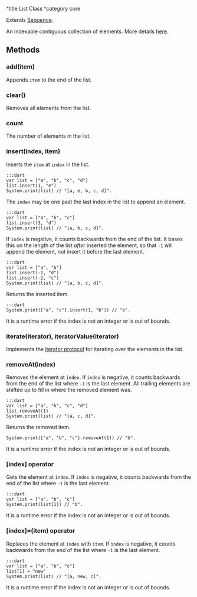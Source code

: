 ^title List Class
^category core

Extends [Sequence](sequence.html).

An indexable contiguous collection of elements. More details [here](../lists.html).

## Methods

### **add**(item)

Appends `item` to the end of the list.

### **clear**()

Removes all elements from the list.

### **count**

The number of elements in the list.

### **insert**(index, item)

Inserts the `item` at `index` in the list.

    :::dart
    var list = ["a", "b", "c", "d"]
    list.insert(1, "e")
    System.print(list) // "[a, e, b, c, d]".

The `index` may be one past the last index in the list to append an element.

    :::dart
    var list = ["a", "b", "c"]
    list.insert(3, "d")
    System.print(list) // "[a, b, c, d]".

If `index` is negative, it counts backwards from the end of the list. It bases this on the length of the list *after* inserted the element, so that `-1` will append the element, not insert it before the last element.

    :::dart
    var list = ["a", "b"]
    list.insert(-1, "d")
    list.insert(-2, "c")
    System.print(list) // "[a, b, c, d]".

Returns the inserted item.

    :::dart
    System.print(["a", "c"].insert(1, "b")) // "b".

It is a runtime error if the index is not an integer or is out of bounds.

### **iterate**(iterator), **iteratorValue**(iterator)

Implements the [iterator protocol](../control-flow.html#the-iterator-protocol)
for iterating over the elements in the list.

### **removeAt**(index)

Removes the element at `index`. If `index` is negative, it counts backwards
from the end of the list where `-1` is the last element. All trailing elements
are shifted up to fill in where the removed element was.

    :::dart
    var list = ["a", "b", "c", "d"]
    list.removeAt(1)
    System.print(list) // "[a, c, d]".

Returns the removed item.

    System.print(["a", "b", "c"].removeAt(1)) // "b".

It is a runtime error if the index is not an integer or is out of bounds.

### **[**index**]** operator

Gets the element at `index`. If `index` is negative, it counts backwards from
the end of the list where `-1` is the last element.

    :::dart
    var list = ["a", "b", "c"]
    System.print(list[1]) // "b".

It is a runtime error if the index is not an integer or is out of bounds.

### **[**index**]=**(item) operator

Replaces the element at `index` with `item`. If `index` is negative, it counts
backwards from the end of the list where `-1` is the last element.

    :::dart
    var list = ["a", "b", "c"]
    list[1] = "new"
    System.print(list) // "[a, new, c]".

It is a runtime error if the index is not an integer or is out of bounds.

